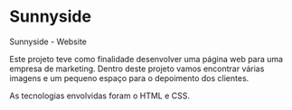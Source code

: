 # Sunnyside
Sunnyside - Website

Este projeto teve como finalidade desenvolver uma
página web para uma empresa de marketing.
Dentro deste projeto vamos encontrar várias imagens 
e um pequeno espaço para o depoimento dos clientes.

As tecnologias envolvidas foram o HTML e CSS.
